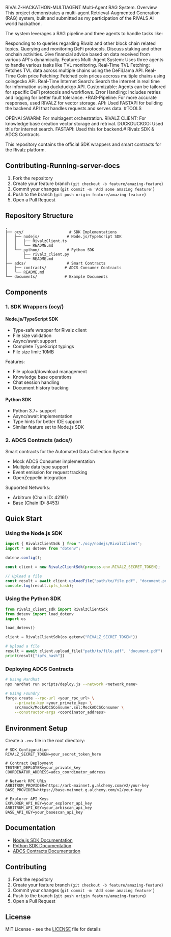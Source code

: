 


RIVALZ-HACKATHON-MULTIAGENT
Multi-Agent RAG System.
Overview
This project demonstrates a multi-agent Retrieval-Augmented Generation (RAG) system, built and submitted as my participation of the RIVALS AI world hackathon.

The system leverages a RAG pipeline and three agents to handle tasks like:

Responding to to queries regarding Rivalz and other block chain related topics.
Querying and monitoring DeFi protocols.
Discuss staking and other onchain activities.
Give financial advice based on data received from various API's dynamically.
Features
Multi-Agent System: Uses three agents to handle various tasks like TVL monitoring.
Real-Time TVL Fetching: Fetches TVL data across multiple chains using the DeFiLlama API.
Real-Time Coin price Fetching: Fetched coin prices accross multiple chains using coingecko API.
Real-Time Internet Search: Search the internet in real time for information using duckduckgo API.
Customizable: Agents can be tailored for specific DeFi protocols and workflows.
Error Handling: Includes retries and logging for better fault tolerance.
*RAG-Pipeline: For more accurate responses, used RIVALZ for vector storage.
API: Used FASTAPI for building the backend API that handles requests and serves data.
#TOOLS

OPENAI SWARM: For multiagent orchestration.
RIVALZ CLIENT: For knowledge base creation vector storage and retrival.
DUCKDUCKGO: Used this for internet search.
FASTAPI: Used this for backend.# Rivalz SDK & ADCS Contracts

This repository contains the official SDK wrappers and smart contracts for the Rivalz platform.


## Contributing-Running-server-docs

1. Fork the repository
2. Create your feature branch (`git checkout -b feature/amazing-feature`)
3. Commit your changes (`git commit -m 'Add some amazing feature'`)
4. Push to the branch (`git push origin feature/amazing-feature`)
5. Open a Pull Request

## Repository Structure

```
.
├── ocy/                    # SDK Implementations
│   ├── nodejs/            # Node.js/TypeScript SDK
│   │   ├── RivalzClient.ts
│   │   └── README.md
│   └── python/            # Python SDK
│       ├── rivalz_client.py
│       └── README.md
├── adcs/                  # Smart Contracts
│   ├── contracts/        # ADCS Consumer Contracts
│   └── README.md
└── documents/            # Example Documents
```

## Components

### 1. SDK Wrappers (ocy/)

#### Node.js/TypeScript SDK

- Type-safe wrapper for Rivalz client
- File size validation
- Async/await support
- Complete TypeScript typings
- File size limit: 10MB

Features:

- File upload/download management
- Knowledge base operations
- Chat session handling
- Document history tracking

#### Python SDK

- Python 3.7+ support
- Async/await implementation
- Type hints for better IDE support
- Similar feature set to Node.js SDK

### 2. ADCS Contracts (adcs/)

Smart contracts for the Automated Data Collection System:

- Mock ADCS Consumer implementation
- Multiple data type support
- Event emission for request tracking
- OpenZeppelin integration

Supported Networks:

- Arbitrum (Chain ID: 42161)
- Base (Chain ID: 8453)

## Quick Start

### Using the Node.js SDK

```typescript
import { RivalzClientSdk } from "./ocy/nodejs/RivalzClient";
import * as dotenv from "dotenv";

dotenv.config();

const client = new RivalzClientSdk(process.env.RIVALZ_SECRET_TOKEN);

// Upload a file
const result = await client.uploadFile("path/to/file.pdf", "document.pdf");
console.log(result.ipfs_hash);
```

### Using the Python SDK

```python
from rivalz_client_sdk import RivalzClientSdk
from dotenv import load_dotenv
import os

load_dotenv()

client = RivalzClientSdk(os.getenv("RIVALZ_SECRET_TOKEN"))

# Upload a file
result = await client.upload_file("path/to/file.pdf", "document.pdf")
print(result["ipfs_hash"])
```

### Deploying ADCS Contracts

```bash
# Using Hardhat
npx hardhat run scripts/deploy.js --network <network_name>

# Using Foundry
forge create --rpc-url <your_rpc_url> \
    --private-key <your_private_key> \
    src/mock/MockADCSConsumer.sol:MockADCSConsumer \
    --constructor-args <coordinator_address>
```

## Environment Setup

Create a `.env` file in the root directory:

```env
# SDK Configuration
RIVALZ_SECRET_TOKEN=your_secret_token_here

# Contract Deployment
TESTNET_DEPLOYER=your_private_key
COORDINATOR_ADDRESS=adcs_coordinator_address

# Network RPC URLs
ARBITRUM_PROVIDER=https://arb-mainnet.g.alchemy.com/v2/your-key
BASE_PROVIDER=https://base-mainnet.g.alchemy.com/v2/your-key

# Explorer API Keys
EXPLORER_API_KEY=your_explorer_api_key
ARBITRUM_API_KEY=your_arbiscan_api_key
BASE_API_KEY=your_basescan_api_key
```

## Documentation

- [Node.js SDK Documentation](./ocy/nodejs/README.md)
- [Python SDK Documentation](./ocy/python/README.md)
- [ADCS Contracts Documentation](./adcs/README.md)

## Contributing

1. Fork the repository
2. Create your feature branch (`git checkout -b feature/amazing-feature`)
3. Commit your changes (`git commit -m 'Add some amazing feature'`)
4. Push to the branch (`git push origin feature/amazing-feature`)
5. Open a Pull Request

## License

MIT License - see the [LICENSE](LICENSE) file for details
